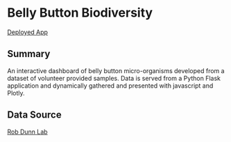 # Belly Button Biodiversity
[Deployed App](https://calderon0423.github.io/Plotly_AC/")

## Summary
An interactive dashboard of belly button micro-organisms developed from a dataset of volunteer provided samples. Data is served from a Python Flask application and dynamically gathered and presented with javascript and Plotly.



## Data Source
[Rob Dunn Lab](http://robdunnlab.com/projects/belly-button-biodiversity/ "Rob Dunn Lab")
